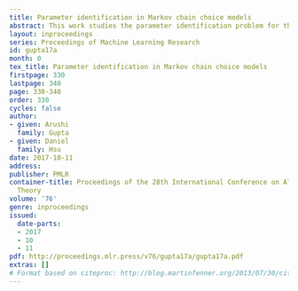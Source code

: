 ```yaml
---
title: Parameter identification in Markov chain choice models
abstract: This work studies the parameter identification problem for the Markov chain choice model of Blanchet, Gallego, and Goyal used in assortment planning.  In this model, the product selected by a customer is determined by a Markov chain over the products, where the products in the offered assortment are absorbing states.  The underlying parameters of the model were previously shown to be identifiable from the choice probabilities for the all-products assortment, together with choice probabilities for assortments of all-but-one products.  Obtaining and estimating choice probabilities for such large assortments is not desirable in many settings.  The main result of this work is that the parameters may be identified from assortments of sizes two and three, regardless of the total number of products.  The result is obtained via a simple and efficient parameter recovery algorithm.
layout: inproceedings
series: Proceedings of Machine Learning Research
id: gupta17a
month: 0
tex_title: Parameter identification in Markov chain choice models
firstpage: 330
lastpage: 340
page: 330-340
order: 330
cycles: false
author:
- given: Arushi
  family: Gupta
- given: Daniel
  family: Hsu
date: 2017-10-11
address: 
publisher: PMLR
container-title: Proceedings of the 28th International Conference on Algorithmic Learning
  Theory
volume: '76'
genre: inproceedings
issued:
  date-parts:
  - 2017
  - 10
  - 11
pdf: http://proceedings.mlr.press/v76/gupta17a/gupta17a.pdf
extras: []
# Format based on citeproc: http://blog.martinfenner.org/2013/07/30/citeproc-yaml-for-bibliographies/
---
```

